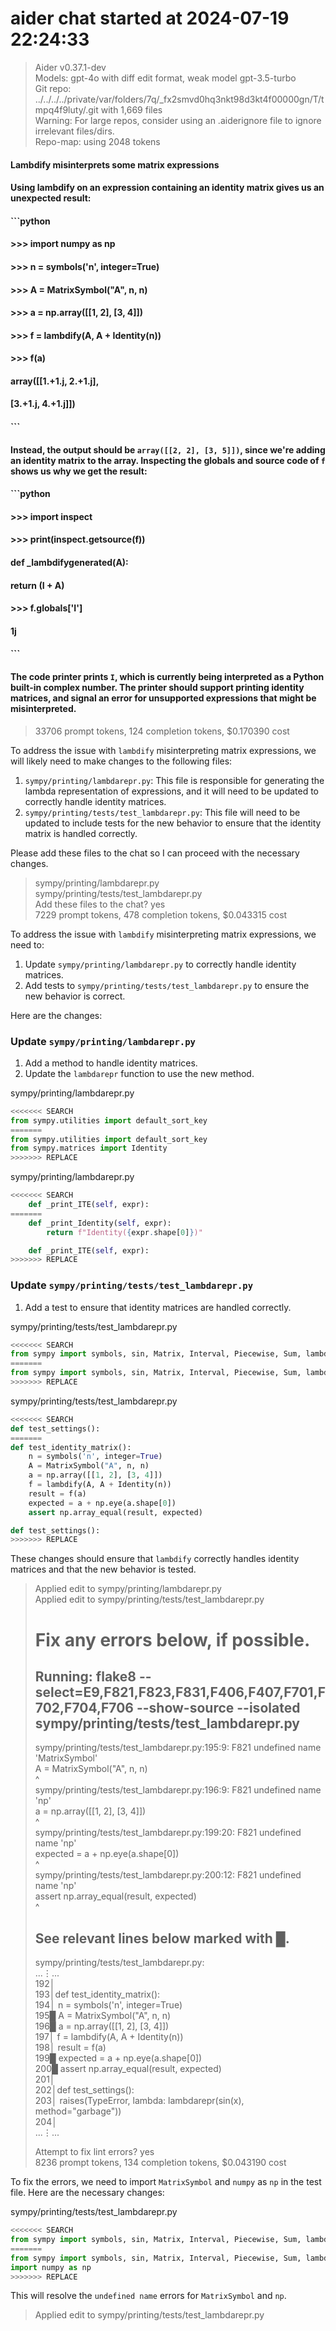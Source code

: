 
# aider chat started at 2024-07-19 22:24:33

> Aider v0.37.1-dev  
> Models: gpt-4o with diff edit format, weak model gpt-3.5-turbo  
> Git repo: ../../../../private/var/folders/7q/_fx2smvd0hq3nkt98d3kt4f00000gn/T/tmpq4f9luty/.git with 1,669 files  
> Warning: For large repos, consider using an .aiderignore file to ignore irrelevant files/dirs.  
> Repo-map: using 2048 tokens  

#### Lambdify misinterprets some matrix expressions  
#### Using lambdify on an expression containing an identity matrix gives us an unexpected result:  
####   
#### ```python  
#### >>> import numpy as np  
#### >>> n = symbols('n', integer=True)  
#### >>> A = MatrixSymbol("A", n, n)  
#### >>> a = np.array([[1, 2], [3, 4]])  
#### >>> f = lambdify(A, A + Identity(n))  
#### >>> f(a)  
#### array([[1.+1.j, 2.+1.j],  
####        [3.+1.j, 4.+1.j]])  
#### ```  
####   
#### Instead, the output should be  `array([[2, 2], [3, 5]])`, since we're adding an identity matrix to the array. Inspecting the globals and source code of `f` shows us why we get the result:  
####   
#### ```python  
#### >>> import inspect  
#### >>> print(inspect.getsource(f))  
#### def _lambdifygenerated(A):  
####     return (I + A)  
#### >>> f.__globals__['I']  
#### 1j  
#### ```  
####   
#### The code printer prints `I`, which is currently being interpreted as a Python built-in complex number. The printer should support printing identity matrices, and signal an error for unsupported expressions that might be misinterpreted.  
> 33706 prompt tokens, 124 completion tokens, $0.170390 cost  

To address the issue with `lambdify` misinterpreting matrix expressions, we will likely need to make changes to the following files:

1. `sympy/printing/lambdarepr.py`: This file is responsible for generating the lambda representation of expressions, and it will need to be updated to correctly handle identity matrices.
2. `sympy/printing/tests/test_lambdarepr.py`: This file will need to be updated to include tests for the new behavior to ensure that the identity matrix is handled correctly.

Please add these files to the chat so I can proceed with the necessary changes.

> sympy/printing/lambdarepr.py  
> sympy/printing/tests/test_lambdarepr.py  
> Add these files to the chat? yes  
> 7229 prompt tokens, 478 completion tokens, $0.043315 cost  

To address the issue with `lambdify` misinterpreting matrix expressions, we need to:

1. Update `sympy/printing/lambdarepr.py` to correctly handle identity matrices.
2. Add tests to `sympy/printing/tests/test_lambdarepr.py` to ensure the new behavior is correct.

Here are the changes:

### Update `sympy/printing/lambdarepr.py`

1. Add a method to handle identity matrices.
2. Update the `lambdarepr` function to use the new method.

sympy/printing/lambdarepr.py
```python
<<<<<<< SEARCH
from sympy.utilities import default_sort_key
=======
from sympy.utilities import default_sort_key
from sympy.matrices import Identity
>>>>>>> REPLACE
```

sympy/printing/lambdarepr.py
```python
<<<<<<< SEARCH
    def _print_ITE(self, expr):
=======
    def _print_Identity(self, expr):
        return f"Identity({expr.shape[0]})"

    def _print_ITE(self, expr):
>>>>>>> REPLACE
```

### Update `sympy/printing/tests/test_lambdarepr.py`

1. Add a test to ensure that identity matrices are handled correctly.

sympy/printing/tests/test_lambdarepr.py
```python
<<<<<<< SEARCH
from sympy import symbols, sin, Matrix, Interval, Piecewise, Sum, lambdify,Expr
=======
from sympy import symbols, sin, Matrix, Interval, Piecewise, Sum, lambdify, Expr, Identity
>>>>>>> REPLACE
```

sympy/printing/tests/test_lambdarepr.py
```python
<<<<<<< SEARCH
def test_settings():
=======
def test_identity_matrix():
    n = symbols('n', integer=True)
    A = MatrixSymbol("A", n, n)
    a = np.array([[1, 2], [3, 4]])
    f = lambdify(A, A + Identity(n))
    result = f(a)
    expected = a + np.eye(a.shape[0])
    assert np.array_equal(result, expected)

def test_settings():
>>>>>>> REPLACE
```

These changes should ensure that `lambdify` correctly handles identity matrices and that the new behavior is tested.

> Applied edit to sympy/printing/lambdarepr.py  
> Applied edit to sympy/printing/tests/test_lambdarepr.py  
>  
> # Fix any errors below, if possible.  
>  
> ## Running: flake8 --select=E9,F821,F823,F831,F406,F407,F701,F702,F704,F706 --show-source --isolated sympy/printing/tests/test_lambdarepr.py  
>  
> sympy/printing/tests/test_lambdarepr.py:195:9: F821 undefined name 'MatrixSymbol'  
> A = MatrixSymbol("A", n, n)  
> ^  
> sympy/printing/tests/test_lambdarepr.py:196:9: F821 undefined name 'np'  
> a = np.array([[1, 2], [3, 4]])  
> ^  
> sympy/printing/tests/test_lambdarepr.py:199:20: F821 undefined name 'np'  
> expected = a + np.eye(a.shape[0])  
> ^  
> sympy/printing/tests/test_lambdarepr.py:200:12: F821 undefined name 'np'  
> assert np.array_equal(result, expected)  
> ^  
>  
> ## See relevant lines below marked with █.  
>  
> sympy/printing/tests/test_lambdarepr.py:  
> ...⋮...  
> 192│  
> 193│def test_identity_matrix():  
> 194│    n = symbols('n', integer=True)  
> 195█    A = MatrixSymbol("A", n, n)  
> 196█    a = np.array([[1, 2], [3, 4]])  
> 197│    f = lambdify(A, A + Identity(n))  
> 198│    result = f(a)  
> 199█    expected = a + np.eye(a.shape[0])  
> 200█    assert np.array_equal(result, expected)  
> 201│  
> 202│def test_settings():  
> 203│    raises(TypeError, lambda: lambdarepr(sin(x), method="garbage"))  
> 204│  
> ...⋮...  
>  
> Attempt to fix lint errors? yes  
> 8236 prompt tokens, 134 completion tokens, $0.043190 cost  

To fix the errors, we need to import `MatrixSymbol` and `numpy` as `np` in the test file. Here are the necessary changes:

sympy/printing/tests/test_lambdarepr.py
```python
<<<<<<< SEARCH
from sympy import symbols, sin, Matrix, Interval, Piecewise, Sum, lambdify, Expr, Identity
=======
from sympy import symbols, sin, Matrix, Interval, Piecewise, Sum, lambdify, Expr, Identity, MatrixSymbol
import numpy as np
>>>>>>> REPLACE
```

This will resolve the `undefined name` errors for `MatrixSymbol` and `np`.

> Applied edit to sympy/printing/tests/test_lambdarepr.py  
